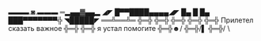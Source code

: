 ▬▬▬.◙.▬▬▬
═▂▄▄▓▄▄▂
◢◤ █▀▀████▄▄▄▄◢◤
█▄ █ █▄ ███▀▀▀▀▀▀▀╬
◥█████◤
══╩══╩═
╬═╬
╬═╬
╬═╬
╬═╬
╬═╬ Прилетел сказать важное
╬═╬
╬═╬ я устал помогите
╬═╬☻/
╬═╬/▌
╬═╬/ \
